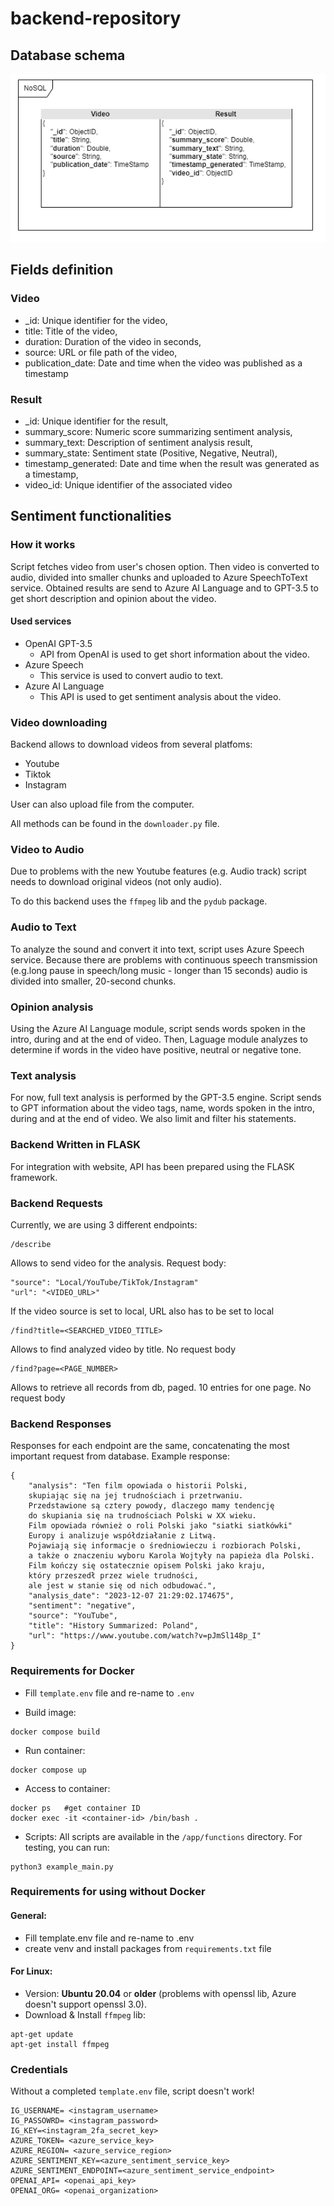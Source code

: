 # backend-repository

## Database schema
<p align="center">
    <img src="assets/db_schema.png"/>
</p>

## Fields definition

### Video 
- _id: Unique identifier for the video,
- title: Title of the video,   
- duration: Duration of the video in seconds,
- source: URL or file path of the video,
- publication_date: Date and time when the video was published as a timestamp

### Result
- _id: Unique identifier for the result,
- summary_score: Numeric score summarizing sentiment analysis,
- summary_text: Description of sentiment analysis result,
- summary_state: Sentiment state (Positive, Negative, Neutral),
- timestamp_generated: Date and time when the result was generated as a timestamp,
- video_id: Unique identifier of the associated video

## Sentiment functionalities

### How it works

Script fetches video from user's chosen option. Then video is converted to audio, divided into smaller chunks and uploaded to Azure SpeechToText service. Obtained results are send to Azure AI Language and to GPT-3.5 to get short description and opinion about the video.


#### Used services
- OpenAI GPT-3.5
    - API from OpenAI is used to get short information about the video.
- Azure Speech
    - This service is used to convert audio to text.
- Azure AI Language
    - This API is used to get sentiment analysis about the video.

### Video downloading

Backend allows to download videos from several platfoms:
- Youtube
- Tiktok
- Instagram

User can also upload file from the computer.

All methods can be found in the `downloader.py` file.


### Video to Audio
Due to problems with the new Youtube features (e.g. Audio track) script needs to download original videos (not only audio). 

To do this backend uses the `ffmpeg` lib and the `pydub` package.

### Audio to Text
To analyze the sound and convert it into text, script uses Azure Speech service. Because there are problems with continuous speech transmission (e.g.long pause in speech/long music - longer than 15 seconds) audio is divided into smaller, 20-second chunks.

### Opinion analysis
Using the Azure AI Language module, script sends words spoken in the intro, during and at the end of video. Then, Laguage module analyzes to determine if words in the video have positive, neutral or negative tone.

### Text analysis
For now, full text analysis is performed by the GPT-3.5 engine. Script sends to GPT information about the video tags, name, words spoken in the intro, during and at the end of video. We also limit and filter his statements.

### Backend Written in FLASK
For integration with website, API has been prepared using the FLASK framework.

### Backend Requests
Currently, we are using 3 different endpoints:

```
/describe
```
Allows to send video for the analysis. Request body:
```
"source": "Local/YouTube/TikTok/Instagram"
"url": "<VIDEO_URL>"
```
If the video source is set to local, URL also has to be set to local

```
/find?title=<SEARCHED_VIDEO_TITLE>
```
Allows to find analyzed video by title. No request body


```
/find?page=<PAGE_NUMBER>
```
Allows to retrieve all records from db, paged. 10 entries for one page. No request body


### Backend Responses
Responses for each endpoint are the same, concatenating the most important request from database.
Example response:
```
{
    "analysis": "Ten film opowiada o historii Polski, 
    skupiając się na jej trudnościach i przetrwaniu. 
    Przedstawione są cztery powody, dlaczego mamy tendencję 
    do skupiania się na trudnościach Polski w XX wieku.
    Film opowiada również o roli Polski jako "siatki siatkówki"
    Europy i analizuje współdziałanie z Litwą. 
    Pojawiają się informacje o średniowieczu i rozbiorach Polski,
    a także o znaczeniu wyboru Karola Wojtyły na papieża dla Polski.
    Film kończy się ostatecznie opisem Polski jako kraju,
    który przeszedł przez wiele trudności, 
    ale jest w stanie się od nich odbudować.",
    "analysis_date": "2023-12-07 21:29:02.174675",
    "sentiment": "negative",
    "source": "YouTube",
    "title": "History Summarized: Poland",
    "url": "https://www.youtube.com/watch?v=pJmSl148p_I"
}
```

### Requirements for Docker

- Fill `template.env` file and re-name to `.env`

- Build image:
```
docker compose build
```

- Run container:
```
docker compose up
```

- Access to container:
```
docker ps   #get container ID
docker exec -it <container-id> /bin/bash .
```

- Scripts:
All scripts are available in the `/app/functions` directory. For testing, you can run:
```
python3 example_main.py
```



### Requirements for using without Docker 

#### General:
- Fill template.env file and re-name to .env
- create venv and install packages from `requirements.txt` file

#### For Linux:
- Version: **Ubuntu 20.04** or **older** (problems with openssl lib, Azure doesn't support openssl 3.0).
- Download & Install `ffmpeg` lib:
``` 
apt-get update
apt-get install ffmpeg
```

### Credentials
Without a completed `template.env` file, script doesn't work!
```
IG_USERNAME= <instagram_username>
IG_PASSOWRD= <instagram_password>
IG_KEY=<instagram_2fa_secret_key>
AZURE_TOKEN= <azure_service_key>
AZURE_REGION= <azure_service_region>
AZURE_SENTIMENT_KEY=<azure_sentiment_service_key>
AZURE_SENTIMENT_ENDPOINT=<azure_sentiment_service_endpoint>
OPENAI_API= <openai_api_key>
OPENAI_ORG= <openai_organization>

```



